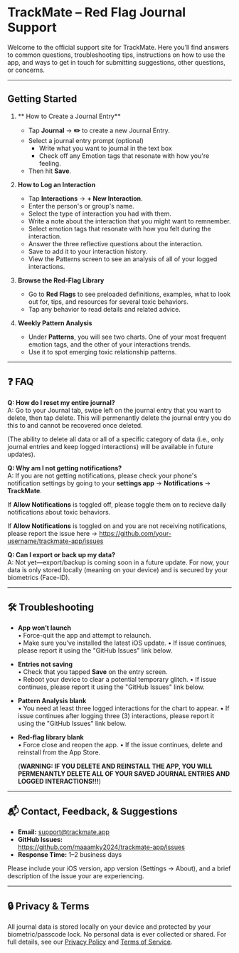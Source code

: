 # TrackMate – Red Flag Journal Support

Welcome to the official support site for TrackMate. Here you’ll find answers to common questions, troubleshooting tips, instructions on how to use the app, and ways to get in touch for submitting suggestions, other questions, or concerns.

---

## Getting Started

1. ** How to Create a Journal Entry**  
   - Tap **Journal** → **✏️** to create a new Journal Entry.  
   - Select a journal entry prompt (optional)
      - Write what you want to journal in the text box
      - Check off any Emotion tags that resonate with how you're feeling.  
   - Then hit **Save**.

2. **How to Log an Interaction**  
   - Tap **Interactions** → **+ New Interaction**.  
   - Enter the person's or group's name.
   - Select the type of interaction you had with them.
   - Write a note about the interaction that you might want to remnember.
   - Select emotion tags that resonate with how you felt during the interaction.
   - Answer the three reflective questions about the interaction.  
   - Save to add it to your interaction history.
   - View the Patterns screen to see an analysis of all of your logged interactions.

3. **Browse the Red-Flag Library**  
   - Go to **Red Flags** to see preloaded definitions, examples, what to look out for, tips, and resources for several toxic behaviors.  
   - Tap any behavior to read details and related advice.

4. **Weekly Pattern Analysis**  
   - Under **Patterns**, you will see two charts. One of your most frequent emotion tags, and the other of your interactions trends.   
   - Use it to spot emerging toxic relationship patterns.

---

## ❓ FAQ

**Q: How do I reset my entire journal?**  
A: Go to your Journal tab, swipe left on the journal entry that you want to delete, then tap delete. This will permenantly delete the journal entry you do this to and cannot be recovered once deleted. 

(The ability to delete all data or all of a specific category of data (i.e., only journal entries and keep logged interactions) will be available in future updates).

**Q: Why am I not getting notifications?**  
A: If you are not getting notifications, please check your phone's notification settings by going to your **settings app** -> **Notifications** -> **TrackMate**. 

If **Allow Notifications** is toggled off, please toggle them on to recieve daily notifications about toxic behaviors.

If **Allow Notifications** is toggled on and you are not receiving notifications, please report the issue here ->  https://github.com/your-username/trackmate-app/issues

**Q: Can I export or back up my data?**  
A: Not yet—export/backup is coming soon in a future update. For now, your data is only stored locally (meaning on your device) and is secured by your biometrics (Face-ID).

---

## 🛠 Troubleshooting

- **App won’t launch**  
  • Force-quit the app and attempt to relaunch.  
  • Make sure you’ve installed the latest iOS update.
  • If issue continues, please report it using the "GitHub Issues" link below.
- **Entries not saving**  
  • Check that you tapped **Save** on the entry screen.  
  • Reboot your device to clear a potential temporary glitch.
  • If issue continues, please report it using the "GitHub Issues" link below. 
- **Pattern Analysis blank**  
  • You need at least three logged interactions for the chart to appear.
  • If issue continues after logging three (3) interactions, please report it using the "GitHub Issues" link below. 
- **Red-flag library blank**  
  • Force close and reopen the app.
  • If the issue continues, delete and reinstall from the App Store.

  (**WARNING: IF YOU DELETE AND REINSTALL THE APP, YOU WILL PERMENANTLY DELETE ALL OF YOUR SAVED JOURNAL ENTRIES AND LOGGED INTERACTIONS!!!**)

---

## 📬 Contact, Feedback, & Suggestions

- **Email:** support@trackmate.app  
- **GitHub Issues:**  
  https://github.com/maaamky2024/trackmate-app/issues  
- **Response Time:** 1–2 business days

Please include your iOS version, app version (Settings → About), and a brief description of the issue your are experiencing.

---

## 🔒 Privacy & Terms

All journal data is stored locally on your device and protected by your biometric/passcode lock. No personal data is ever collected or shared. For full details, see our [Privacy Policy](#) and [Terms of Service](#).
